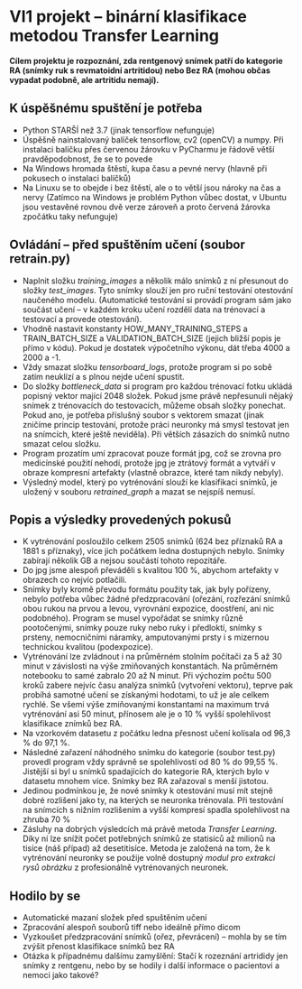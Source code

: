 ﻿VI1 projekt – binární klasifikace metodou Transfer Learning
=====================================================

**Cílem projektu je rozpoznání, zda rentgenový snímek patří do kategorie RA (snímky ruk s revmatoidní artritidou) nebo Bez RA (mohou občas vypadat podobně, ale artritidu nemají).** 

K úspěšnému spuštění je potřeba
---------
* Python STARŠÍ než 3.7 (jinak tensorflow nefunguje)
* Úspěšně nainstalovaný balíček tensorflow, cv2 (openCV) a numpy. Při instalaci balíčku přes červenou žárovku v PyCharmu je řádově větší pravděpodobnost, že se to povede
* Na Windows hromada štěstí, kupa času a pevné nervy (hlavně při pokusech o instalaci balíčků)
* Na Linuxu se to obejde i bez štěstí, ale o to větší jsou nároky na čas a nervy (Zatímco na Windows je problém Python vůbec dostat, v Ubuntu jsou vestavěné rovnou dvě verze zároveň a proto červená žárovka zpočátku taky nefunguje)

Ovládání – před spuštěním učení (soubor retrain.py)
---------
* Naplnit složku _training_images_ a několik málo snímků z ní přesunout do složky _test_images_. Tyto snímky slouží jen pro ruční testování otestování naučeného modelu. (Automatické testování si provádí program sám jako součást učení – v každém kroku učení rozdělí data na trénovací a testovací a provede otestování).
* Vhodně nastavit konstanty HOW_MANY_TRAINING_STEPS a TRAIN_BATCH_SIZE a VALIDATION_BATCH_SIZE (jejich bližší popis je přímo v kódu). Pokud je dostatek výpočetního výkonu, dát třeba 4000 a 2000 a -1.
* Vždy smazat složku _tensorboard_logs_, protože program si po sobě zatím neuklízí a s plnou nejde učení spustit. 
* Do složky _bottleneck_data_ si program pro každou trénovací fotku ukládá popisný vektor mající 2048 složek. Pokud jsme právě nepřesunuli nějaký snímek z trénovacích do testovacích, můžeme obsah složky ponechat. Pokud ano, je potřeba příslušný soubor s vektorem smazat (jinak zničíme princip testování, protože práci neuronky má smysl testovat jen na snímcích, které ještě neviděla). Při větších zásazích do snímků nutno smazat celou složku.
* Program prozatím umí zpracovat pouze formát jpg, což se zrovna pro medicínské použití nehodí, protože jpg je ztrátový formát a vytváří v obraze kompresní artefakty (vlastně obrazce, které tam nikdy nebyly).
* Výsledný model, který po vytrénování slouží ke klasifikaci snímků, je uložený v souboru _retrained_graph_ a mazat se nejspíš nemusí.

Popis a výsledky provedených pokusů
---------
* K vytrénování posloužilo celkem 2505 snímků (624 bez příznaků RA a 1881 s příznaky), více jich počátkem ledna dostupných nebylo. Snímky zabírají několik GB a nejsou součástí tohoto repozitáře.
* Do jpg jsme alespoň převáděli s kvalitou 100 %, abychom artefakty v obrazech co nejvíc potlačili.
* Snímky byly kromě převodu formátu použity tak, jak byly pořízeny, nebylo potřeba vůbec žádné předzpracování (ořezání, rozřezání snímků obou rukou na prvou a levou, vyrovnání expozice, doostření, ani nic podobného). Program se musel vypořádat se snímky různě pootočenými, snímky pouze ruky nebo ruky i předloktí, snímky s prsteny, nemocničními náramky, amputovanými prsty i s mizernou technickou kvalitou (podexpozice).
* Vytrénování lze zvládnout i na průměrném stolním počítači za 5 až 30 minut v závislosti na výše zmiňovaných konstantách. Na průměrném notebooku to samé zabralo 20 až N minut. Při výchozím počtu 500 kroků zabere nejvíc času analýza snímků (vytvoření vektoru), teprve pak probíhá samotné učení se získanými hodotami, to už je ale celkem rychlé. Se všemi výše zmiňovanými konstantami na maximum trvá vytrénování asi 50 minut, přínosem ale je o 10 % vyšší spolehlivost klasifikace znímků bez RA.
* Na vzorkovém datasetu z počátku ledna přesnost učení kolísala od 96,3 % do 97,1 %. 
* Následné zařazení náhodného snímku do kategorie (soubor test.py) provedl program vždy správně se spolehlivostí od 80 % do 99,55 %. Jistější si byl u snímků spadajících do kategorie RA, kterých bylo v datasetu mnohem více. Snímky bez RA zařazoval s menší jistotou.
* Jedinou podmínkou je, že nové snímky k otestování musí mít stejně dobré rozlišení jako ty, na kterých se neuronka trénovala. Při testování na snímcích s nižním rozlišením a vyšší kompresí spadla spolehlivost na zhruba 70 %
* Zásluhy na dobrých výsledcích má právě metoda _Transfer Learning_. Díky ní lze snížit počet potřebných snímků ze statisíců až milionů na tisíce (náš případ) až desetitisíce. Metoda je založená na tom, že k vytrénování neuronky se použije volně dostupný _modul pro extrakci rysů obrázku_ z profesionálně vytrénovaných neuronek.

Hodilo by se
---------
* Automatické mazaní složek před spuštěním učení
* Zpracování alespoň souborů tiff nebo ideálně přímo dicom
* Vyzkoušet předzpracování snímků (ořez, převrácení) – mohla by se tím zvýšit přenost klasifikace snímků bez RA
* Otázka k případnému dalšímu zamyšlění: Stačí k rozeznání artrididy jen snímky z rentgenu, nebo by se hodily i další informace o pacientovi a nemoci jako takové?

